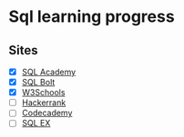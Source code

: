 # Sql learning progress

## Sites
- [x] [SQL Academy](https://sql-academy.org/ru)
- [x] [SQL Bolt](https://sqlbolt.com/)
- [x] [W3Schools](https://www.w3schools.com/sql/default.asp)
- [ ] [Hackerrank](https://www.hackerrank.com/domains/sql)
- [ ] [Codecademy](https://www.codecademy.com/catalog/language/sql)
- [ ] [SQL EX](https://sql-ex.ru/)
